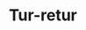 ---
title: Tur-retur
level: 1
external: https://espenec.files.wordpress.com/2015/09/lego-mindstorms-del-1-3.pdf
---
